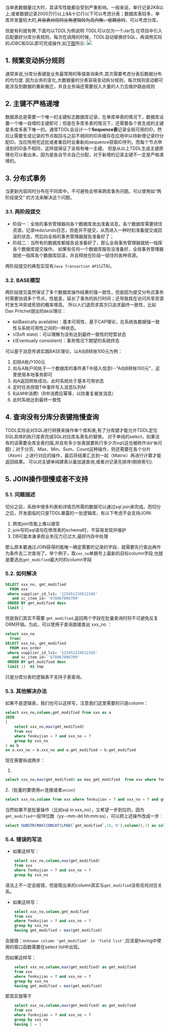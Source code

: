 
当单表数据量过大时，其读写性能都会受到严重影响。一般来说，单行记录2KB以上,或者数据记录2000万行以上&&十亿行以下可以考虑分表；数据库表较多，单库并发量较大的,~~并且表对应的业务逻辑较为高内聚、低耦合的~~，可以考虑分库。

但是有利就有弊,下面均以TDDL为例说明
TDDL可以仅为一个Jar包.在项目中引入后配置好分库分表规则，每次在调用的时候，TDDL自动替换好SQL，再调用实际的JDBC和SQL即可完成操作,如[下图](https://www.zhihu.com/question/352256403/answer/878523206)所示:
![](https://pic2.zhimg.com/80/v2-1fea48775e036e0336392cef1903d15c_720w.jpg?source=1940ef5c)

## 1. 频繁变动拆分规则
通常来说,分库分表键是业务最常用的等值查询条件,其次需要考虑分表后数据分布的均匀度.
因为业务的变化,大数据量的分表容易变动拆分规则，每次规则变动都可能涉及到数据的重新搬迁，并且业务端还需要投入大量的人力去维护路由规则

## 2. 主键不严格递增
数据源总是需要一个唯一的主键标志数据库记录，在单库单表的情况下，数据库设置一个唯一自增的主键即可；但是在多库多表的情况下，还需要各个表生成的主键是多库多表下唯一的。通常TDDL会设计一个**Sequence表**记录全局可用的ID，然后让需要生成记录的节点取回与之前不相同的ID并缓存在应用中以待新增记录时分配ID。当应用用完这批或者重启时会重新向sequence获取ID序列，而每个节点申请到的ID各不相同，这样就保证了全局有唯一主键。
但是从以上TDDL生成主键原理也可以看出来，因为是各自节点自己分配，对于新增的记录主键不一定是严格递增的。

## 3. 分布式事务
当更新内容同时分布在不同库中，不可避免会带来跨库事务问题。可以使用如“两阶段提交” 的方法来解决这个问题。
### 3.1. 两阶段提交
- 阶段一：全局的事务管理器向各个数据库发出准备消息。各个数据库需要锁住资源，记录redo/undo日志，但是并不提交，从而进入一种时刻准备提交或回滚的状态，然后向全局的事务管理器报告准备好了；
- 阶段二：当所有的数据库都报告说准备好了，那么全局事务管理器就统一指挥各个数据库提交操作。
如果有任何一个数据库报告没准备好，全局事务管理器就统一指挥各个数据库回滚，并且释放在阶段一锁住的各种资源。


两阶段提交的典型实现有`Java Transaction API`(JTA)。
### 3.2. BASE模型
两阶段提交虽然保证了多个数据库操作结果的强一致性，但是因为提交分布式事务时需要协调多个节点，性能差，延长了事务的执行时间；还导致其在访问共享资源时发生冲突或死锁的概率增高。
所以人们退而求其次只追求最终一致性，比如Dan Pritchet提出的`BASE`理论：

- `BA`(Basically available)：基本可用性，基于CAP理论，在系统各数据强一致性与系统可用性之间的一种状态。
- `S`(Soft state)：可以理解为没有达到最终一致性的短暂状态
- `E`(Eventually consistent)：事务情况下期望的系统终态

可以基于消息传递实践BASE理论，以A向B转账100元为例：

1. 扣除A账户100元
2. 向与A账户同处于一个数据库的事件表T中插入信息I--"A向B转账100元"，这里使用本地事务即可
3. 向A返回转账成功，此时系统处于基本可用状态
4. 定时任务捞取T中事件写入消息队列M
5. B从M中消费I（B中消费应幂等，以防重复被发消息）
6. 此时系统达到最终一致性

## 4. 查询没有分库分表键拖慢查询
TDDL实际会对SQL进行转换来操作单个库和表,有了分库键才能允许TDDL定位SQL具体的执行库表完成SQL对应库名表名的替换。
对于单纯的select，如果没有的话需要全库全表扫描,并且有多少张表就要执行多少次sql(这也被称作`读扩散`问题)；对于分页、Max、Min、Sum、Count这种操作，则还需要在各个分片（Atom）上进行对应的操作，最后将结果汇总到一起（Matrix）再进行计算才能返回结果。
可以对主键单纯建表以备加速查询,或者对记录先排序(倒排索引).

## 5. JOIN操作很慢或者不支持
### 5.1. 问题描述
切分之前，系统中很多列表和详情页所需的数据可以通过sql join来完成。而切分之后，开发面临的只是TDDL暴露的一张逻辑库，有以下考虑不会支持JOIN:
1. 跨库join性能上难以接受
2. join写的sql语句在修改表的schema时，不容易发现并维护
3. DB可能本身承担业务压力已过大,最好内存中处理

那么原本要通过JOIN获得的能唯一确定需要的记录的字段，就需要先行查出再作为条件去二次查询了。举个例子，取`xxx_no`单据号上最新的目标column字段,也就是要选出`gmt_modified`最大时的column字段
### 5.2. 如何解决

```sql
SELECT xxx_no, gmt_modified
  FROM xxx
 where supplier_id_lv1= '123451234512345'
   and sc_item_id= '678967896789'
 ORDER BY gmt_modified desc
 limit 1
```
但是我们其实不需要 `gmt_modified`,返回两个字段在批量查询时将不可避免反复ORM开销。为此，可以使用子查询直接查出 xxx_no ：

```sql
select xxx_no
  from(
SELECT xxx_no, gmt_modified
  FROM xxx_order
 where supplier_id_lv1= '123451234512345'
   and sc_item_id= '678967896789'
 ORDER BY gmt_modified desc
 limit 1)  AS tmp

```
只是分库分表的逻辑表不支持子表查询。
### 5.3. 其他解决办法
如果不是逻辑表，我们也可以这样写，注意我们这里需要的只是column：
```sql
select xxx_no,column,gmt_modified from xxx as a
JOIN
(
    select xxx_no,max(gmt_modified)
    from xxx
    where fenkujian = ? and xxx_no = ?
    group by xxx_no
) as b
on a.xxx_no = b.xxx_no and a.gmt_modified = b.gmt_modified
```
现在需要拆成两步：

1. 
```sql
select xxx_no,max(gmt_modified) as max_gmt_modified  from xxx where fenkujian = ? and xxx_no = ? group by xxx_no;
```
2.（批量的要使用`or`连接或者`union`）
```sql
select xxx_no,column from xxx where fenkujian = ? and xxx_no = ? and gmt_modified = max_gmt_modified;
```


当然如果不是批量操作（比如sql in xxx_no），又希望一步到位的，因为`gmt_modified`一般18位数（yy--mm-dd hh:mm:ss），可以把上述操作改成一步：
```sql 
select SUBSTR(MAX(CONCAT(LPAD(`gmt_modified`,18,'0'),column)),7) as column ...
```
### 5.4. 错误的写法
- 如果这样写：
```sql
    select xxx_no,column,max(gmt_modified)
    from xxx
    where fenkujian = ? and xxx_no = ?
    group by xxx_no
```
语法上不一定会报错，但是取出来的column其实与`gmt_modified`没有任何对应关系。

- 如果这样写：
```sql
    select xxx_no,column,gmt_modified
    from xxx
    where fenkujian = ? and xxx_no = ?
    group by xxx_no
    having gmt_modified = max(gmt_modified)
```
会报错：`Unknown column 'gmt_modified' in 'field list'`,应该是having中使用的窗口函数需要在select list中出现。

而如果这样写：
```sql
    select xxx_no,column,max(gmt_modified) as gmt_modified
    from xxx
    where fenkujian = ? and xxx_no = ?
    group by xxx_no
    having gmt_modified = max(gmt_modified)
```
那其实就等于
```sql
    select xxx_no,column,max(gmt_modified) as gmt_modified
    from xxx
    where fenkujian = ? and xxx_no = ?
    group by xxx_no
    having 1 = 1
```
